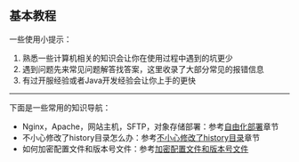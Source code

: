 ## 基本教程

一些使用小提示：

1. 熟悉一些计算机相关的知识会让你在使用过程中遇到的坑更少
2. 遇到问题先来常见问题解答找答案，这里收录了大部分常见的报错信息
3. 有过开服经验或者Java开发经验会让你上手的更快

---

下面是一些常用的知识导航：

+ Nginx，Apache，网站主机，SFTP，对象存储部署：参考[自由化部署](advance-freedeploy.html)章节
+ 不小心修改了history目录怎么办：参考[不小心修改了history目录](tutorial-notices.md#不小心修改了history目录)章节
+ 如何加密配置文件和版本号文件：参考[加密配置文件和版本号文件](tutorial-notices.md#加密配置文件和版本号文件)